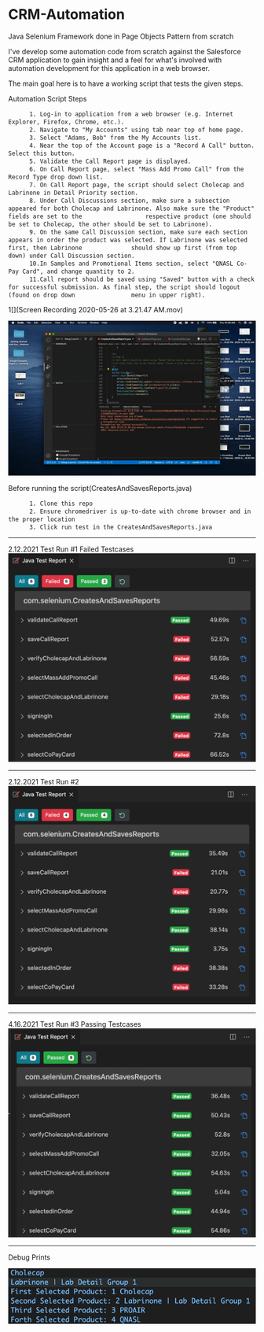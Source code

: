 # CRM-Automation
Java Selenium Framework done in Page Objects Pattern from scratch

I've develop some automation code from scratch against the Salesforce CRM application to gain insight and a feel for what's involved with automation development for this application in a web browser.

The main goal here is to have a working script that tests the given steps. 

Automation Script Steps

          1. Log-in to application from a web browser (e.g. Internet Explorer, Firefox, Chrome, etc.).
          2. Navigate to "My Accounts" using tab near top of home page.
          3. Select "Adams, Bob" from the My Accounts list.
          4. Near the top of the Account page is a "Record A Call" button. Select this button.
          5. Validate the Call Report page is displayed.
          6. On Call Report page, select "Mass Add Promo Call" from the Record Type drop down list.
          7. On Call Report page, the script should select Cholecap and Labrinone in Detail Priority section.
          8. Under Call Discussions section, make sure a subsection appeared for both Cholecap and Labrinone. Also make sure the "Product" fields are set to the                  respective product (one should be set to Cholecap, the other should be set to Labrinone).
          9. On the same Call Discussion section, make sure each section appears in order the product was selected. If Labrinone was selected first, then Labrinone              should show up first (from top down) under Call Discussion section.
          10.In Samples and Promotional Items section, select "QNASL Co-Pay Card", and change quantity to 2.
          11.Call report should be saved using "Saved" button with a check for successful submission. As final step, the script should logout (found on drop down                menu in upper right).
          
 

1[](Screen Recording 2020-05-26 at 3.21.47 AM.mov)

![](crm_automation.gif) 

Before running the script(CreatesAndSavesReports.java)

          1. Clone this repo
          2. Ensure chromedriver is up-to-date with chrome browser and in the proper location
          3. Click run test in the CreatesAndSavesReports.java


------------------------------------------------------------------------------------------------------------------------

2.12.2021 Test Run #1
Failed Testcases
![alt text](https://github.com/oscar-leung/CRM-Automation/blob/main/Test%201%202.12.2021.png)

------------------------------------------------------------------------------------------------------------------------

2.12.2021 Test Run #2
![alt text](https://github.com/oscar-leung/CRM-Automation/blob/main/Test%202%202.12.2021.png)

------------------------------------------------------------------------------------------------------------------------

4.16.2021 Test Run #3
Passing Testcases
![alt text](https://github.com/oscar-leung/CRM-Automation/blob/main/Passed%20Testcases.png)

------------------------------------------------------------------------------------------------------------------------

Debug Prints

![alt text](https://github.com/oscar-leung/CRM-Automation/blob/main/Debug%20Prints.png)
